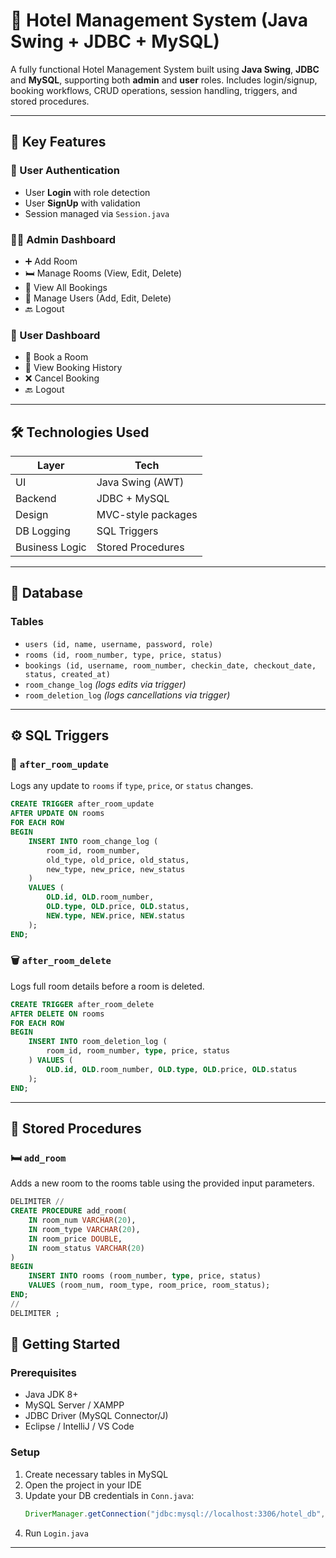 
# 🏨 Hotel Management System (Java Swing + JDBC + MySQL)

A fully functional Hotel Management System built using **Java Swing**, **JDBC** and **MySQL**, supporting both **admin** and **user** roles. Includes login/signup, booking workflows, CRUD operations, session handling, triggers, and stored procedures.

---

## 📌 Key Features

### 👥 User Authentication
- User **Login** with role detection
- User **SignUp** with validation
- Session managed via `Session.java`

### 🧑‍💼 Admin Dashboard
- ➕ Add Room
- 🛏️ Manage Rooms (View, Edit, Delete)
- 📅 View All Bookings
- 👥 Manage Users (Add, Edit, Delete)
- 🔙 Logout

### 🙋 User Dashboard
- 🏨 Book a Room
- 📃 View Booking History
- ❌ Cancel Booking
- 🔙 Logout

---

## 🛠️ Technologies Used

| Layer       | Tech                |
|-------------|---------------------|
| UI          | Java Swing (AWT)    |
| Backend     | JDBC + MySQL        |
| Design      | MVC-style packages  |
| DB Logging  | SQL Triggers        |
| Business Logic | Stored Procedures |

---

## 🧾 Database 

### Tables
- `users (id, name, username, password, role)`
- `rooms (id, room_number, type, price, status)`
- `bookings (id, username, room_number, checkin_date, checkout_date, status, created_at)`
- `room_change_log` *(logs edits via trigger)*
- `room_deletion_log` *(logs cancellations via trigger)*

---

## ⚙️ SQL Triggers

### 🔄 `after_room_update`
Logs any update to `rooms` if `type`, `price`, or `status` changes.

```sql
CREATE TRIGGER after_room_update
AFTER UPDATE ON rooms
FOR EACH ROW
BEGIN
    INSERT INTO room_change_log (
        room_id, room_number,
        old_type, old_price, old_status,
        new_type, new_price, new_status
    )
    VALUES (
        OLD.id, OLD.room_number,
        OLD.type, OLD.price, OLD.status,
        NEW.type, NEW.price, NEW.status
    );
END;

```

### 🗑️ `after_room_delete`
Logs full room details before a room is deleted.

```sql
CREATE TRIGGER after_room_delete
AFTER DELETE ON rooms
FOR EACH ROW
BEGIN
    INSERT INTO room_deletion_log (
        room_id, room_number, type, price, status
    ) VALUES (
        OLD.id, OLD.room_number, OLD.type, OLD.price, OLD.status
    );
END;
```

---

## 🧩 Stored Procedures

### 🛏️ `add_room`
Adds a new room to the rooms table using the provided input parameters.

```sql
DELIMITER //
CREATE PROCEDURE add_room(
    IN room_num VARCHAR(20),
    IN room_type VARCHAR(20),
    IN room_price DOUBLE,
    IN room_status VARCHAR(20)
)
BEGIN
    INSERT INTO rooms (room_number, type, price, status)
    VALUES (room_num, room_type, room_price, room_status);
END;
//
DELIMITER ;

```

## 🚀 Getting Started

### Prerequisites
- Java JDK 8+
- MySQL Server / XAMPP
- JDBC Driver (MySQL Connector/J)
- Eclipse / IntelliJ / VS Code

### Setup

1. Create necessary tables in MySQL
2. Open the project in your IDE
3. Update your DB credentials in `Conn.java`:
   ```java
   DriverManager.getConnection("jdbc:mysql://localhost:3306/hotel_db", "root", "yourpassword");
   ```
4. Run `Login.java`

---

